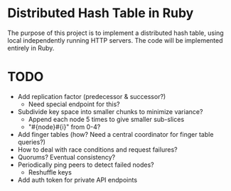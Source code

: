 # Distributed Hash Table in Ruby

The purpose of this project is to implement a distributed hash table, using
local independently running HTTP servers. The code will be implemented entirely
in Ruby.

# TODO
* Add replication factor (predecessor & successor?)
  * Need special endpoint for this?
* Subdivide key space into smaller chunks to minimize variance?
  * Append each node 5 times to give smaller sub-slices
  * "#{node}#{i}" from 0-4?
* Add finger tables (how? Need a central coordinator for finger table queries?)
* How to deal with race conditions and request failures?
* Quorums? Eventual consistency?
* Periodically ping peers to detect failed nodes?
  * Reshuffle keys
* Add auth token for private API endpoints
